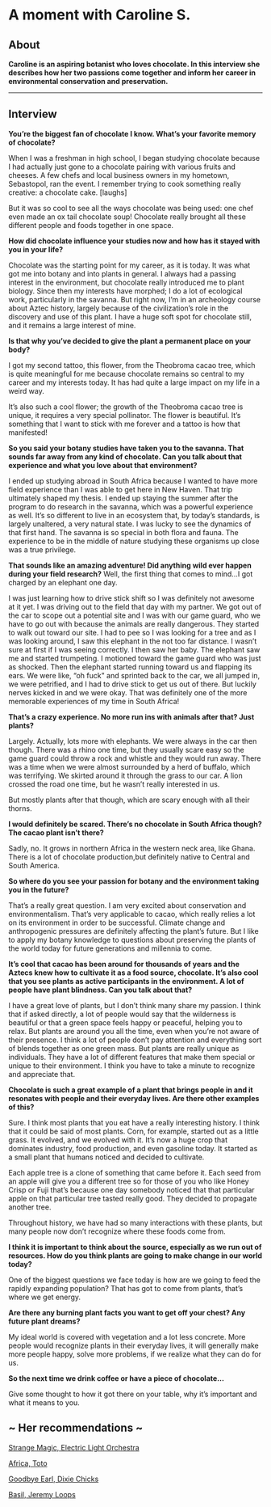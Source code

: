 # A moment with Caroline S. 

## About

**Caroline is an aspiring botanist who loves chocolate. In this interview she describes how her two passions come together and inform her career in environmental conservation and preservation.**


***


## Interview

**You’re the biggest fan of chocolate I know. What’s your favorite memory of chocolate?**

When I was a freshman in high school, I began studying chocolate because I had actually just gone to a chocolate pairing with various fruits and cheeses. A few chefs and local business owners in my hometown, Sebastopol, ran the event. I remember trying to cook something really creative: a chocolate cake. [laughs]

But it was so cool to see all the ways chocolate was being used: one chef even made an ox tail chocolate soup! Chocolate really brought all these different people and foods together in one space. 



**How did chocolate influence your studies now and how has it stayed with you in your life?**

Chocolate was the starting point for my career, as it is today. It was what got me into botany and into plants in general. I always had a passing interest in the environment, but chocolate really introduced me to plant biology. Since then my interests have morphed; I do a lot of ecological work, particularly in the savanna. But right now, I’m in an archeology course about Aztec history, largely because of the civilization’s role in the discovery and use of this plant. I have a huge soft spot for chocolate still, and it remains a large interest of mine. 



**Is that why you’ve decided to give the plant a permanent place on your body?**

I got my second tattoo, this flower, from the Theobroma cacao tree, which is quite meaningful for me because chocolate remains so central to my career and my interests today. It has had quite a large impact on my life in a weird way. 

It’s also such a cool flower; the growth of the Theobroma cacao tree is unique, it requires a very special pollinator. The flower is beautiful. It’s something that I want to stick with me forever and a tattoo is how that manifested! 



**So you said your botany studies have taken you to the savanna. That sounds far away from any kind of chocolate. Can you talk about that experience and what you love about that environment?**

I ended up studying abroad in South Africa because I wanted to have more field experience than I was able to get here in New Haven. That trip ultimately shaped my thesis. I ended up staying the summer after the program to do research in the savanna, which was a powerful experience as well. It’s so different to live in an ecosystem that, by today’s standards, is largely unaltered, a very natural state. I was lucky to see the dynamics of that first hand. The savanna is so special in both flora and fauna. The experience to be in the middle of nature studying these organisms up close was a true privilege.


**That sounds like an amazing adventure! Did anything wild ever happen during your field research?**
Well, the first thing that comes to mind…I got charged by an elephant one day. 

I was just learning how to drive stick shift so I was definitely not awesome at it yet. I was driving out to the field that day with my partner. We got out of the car to scope out a potential site  and I was with our game guard, who we have to go out with because the animals are really dangerous. They started to walk out toward our site. I had to pee so I was looking for a tree and as I was looking around, I saw this elephant in the not too far distance. I wasn’t sure at first if I was seeing correctly. I then saw her baby. The elephant saw me and started trumpeting. I motioned toward the game guard who was just as shocked. Then the elephant started running toward us and flapping its ears. We were like, “oh fuck" and sprinted back to the car, we all jumped in, we were petrified, and I had to drive stick to get us out of there. But luckily nerves kicked in and we were okay. That was definitely one of the more memorable experiences of my time in South Africa!


**That’s a crazy experience. No more run ins with animals after that? Just plants?**

Largely. Actually, lots more with elephants. We were always in the car then though. There was a rhino one time, but they usually scare easy so the game guard could throw a rock and whistle and they would run away. There was a time when we were almost surrounded by a herd of buffalo, which was terrifying. We skirted around it through the grass to our car. A lion crossed the road one time, but he wasn’t really interested in us. 

But mostly plants after that though, which are scary enough with all their thorns. 


**I would definitely be scared. There’s no chocolate in South Africa though? The cacao plant isn’t there?**

Sadly, no. It grows in northern Africa in the western neck area, like Ghana. There is a lot of chocolate production,but definitely native to Central and South America. 



**So where do you see your passion for botany and the environment taking you in the future?**

That’s a really great question. I am very excited about conservation and environmentalism. That’s very applicable to cacao, which really relies a lot on its environment in order to be successful. Climate change and anthropogenic pressures are definitely affecting the plant’s future. But I like to apply my botany knowledge to questions about preserving the plants of the world today for future generations and millennia to come. 



**It’s cool that cacao has been around for thousands of years and the Aztecs knew how to cultivate it as a food source, chocolate. It’s also cool that you see plants as active participants in the environment. A lot of people have plant blindness. Can you talk about that?**

I have a great love of plants, but I don’t think many share my passion. I think that if asked directly, a lot of people would say that the wilderness is beautiful or that a green space feels happy or peaceful, helping you to relax. But plants are around you all the time, even when you’re not aware of their presence. I think a lot of people don’t pay attention and everything sort of blends together as one green mass. But plants are really unique as individuals. They have a lot of different features that make them special or unique to their environment. I think you have to take a minute to recognize and appreciate that. 



**Chocolate is such a great example of a plant that brings people in and it resonates with people and their everyday lives. Are there other examples of this?**

Sure. I think most plants that you eat have a really interesting history. I think that it could be said of most plants. Corn, for example, started out as a little grass. It evolved, and we evolved with it. It’s now a huge crop that dominates industry, food production, and even gasoline today. It started as a small plant that humans noticed and decided to cultivate. 

Each apple tree is a clone of something that came before it. Each seed from an apple will give you a different tree so for those of you who like Honey Crisp or Fuji that’s because one day somebody noticed that that particular apple on that particular tree tasted really good. They decided to propagate another tree. 

Throughout history, we have had so many interactions with these plants, but many people now don’t recognize where these foods come from. 



**I think it is important to think about the source, especially as we run out of resources. How do you think plants are going to make change in our world today?**

One of the biggest questions we face today is how are we going to feed the rapidly expanding population? That has got to come from plants, that’s where we get energy.



**Are there any burning plant facts you want to get off your chest? Any future plant dreams?**

My ideal world is covered with vegetation and a lot less concrete. More people would recognize plants in their everyday lives, it will generally make more people happy, solve more problems, if we realize what they can do for us. 



**So the next time we drink coffee or have a piece of chocolate…**

Give some thought to how it got there on your table, why it’s important and what it means to you.



## ~ Her recommendations ~
[Strange Magic, Electric Light Orchestra](https://www.youtube.com/watch?v=11A8JZ-RDDo)

[Africa, Toto](https://www.youtube.com/watch?v=FTQbiNvZqaY)

[Goodbye Earl, Dixie Chicks](https://www.youtube.com/watch?v=Gw7gNf_9njs)

[Basil, Jeremy Loops](https://www.youtube.com/watch?v=Hkq6VPeoff0)

